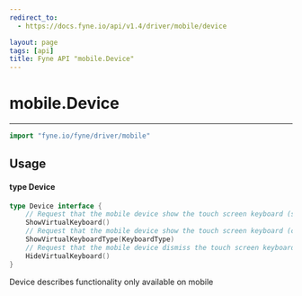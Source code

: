 ```yaml
---
redirect_to:
  - https://docs.fyne.io/api/v1.4/driver/mobile/device

layout: page
tags: [api]
title: Fyne API "mobile.Device"
---
```



# mobile.Device
---
```go
import "fyne.io/fyne/driver/mobile"
```

## Usage

#### type Device

```go
type Device interface {
	// Request that the mobile device show the touch screen keyboard (standard layout)
	ShowVirtualKeyboard()
	// Request that the mobile device show the touch screen keyboard (custom layout)
	ShowVirtualKeyboardType(KeyboardType)
	// Request that the mobile device dismiss the touch screen keyboard
	HideVirtualKeyboard()
}
```

Device describes functionality only available on mobile
